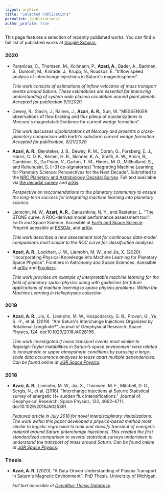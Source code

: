 ```yaml
---
layout: archive
title: "Selected Publications"
permalink: /publications/
author_profile: true
---
```

This page features a selection of recently published works. You can find a full list of published works at <a href="https://scholar.google.com/citations?hl=en&user=UdcGQbYAAAAJ"> Google Scholar.</a>

 <!-- ### Under review: * Paranicas, C. P., Thomsen, M. F., Kollmann, P., **[et al. with 7 others including Azari, A. R.]** "Inflow speed analysis of interchange injections in Saturn's magnetosphere".* Dewey, R. M., Slavin, J., Raines, J. **Azari, A. R.**, and Sun, W. "MESSENGER observations of flow braking and flux pileup of dipolarizations in Mercury's magnetotail: Evidence for current wedge formation".* Liemohn, M. W., Shane, A. D., **Azari, A. R.**, Petersen, A. K., Swiger, B. M., and Mukhopadhyay, A. "RMSE is not enough: guidelines to robust data-model comparisons for magnetospheric physics". -->


### 2020


* Paranicas, C., Thomsen, M., Kollmann, P., **Azari, A.**, Bader, A., Badman, S., Dumont, M., Kinrade, J., Krupp, N., Roussos, E. "Inflow speed analysis of interchange injections in Saturn's magnetosphere".

  *This work consists of estimations of inflow velocities of mass transport events around Saturn. These estimations are essential for improving understanding of system wide plasma circulation around giant planets. Accepted for publication 9/1/2020.*

* Dewey, R., Slavin, J., Raines, J., **Azari, A. R.**, Sun, W. "MESSENGER observations of flow braking and flux pileup of dipolarizations in Mercury's magnetotail: Evidence for current wedge formation". 

  *This work discusses dipolarizations at Mercury and presents a cross-planetary comparison with Earth's substorm current wedge formation. Accepted for publiication, 8/21/2020.*

* **Azari, A. R.**, Biersteker, J. B., Dewey, R. M., Doran, G., Forsberg, E. J., Harris, C. D. K., Kerner, H. R., Skinner, K. A., Smith, A. W., Amini, R., Cambioni, S., Da Poian, V., Garton, T. M., Himes, M. D., Millholland, S., and Ruhunusiri, S. [+31 co-signatories] "Integrating Machine Learning for Planetary Science: Perspectives for the Next Decade".  Submitted to the <a href="https://www.nationalacademies.org/our-work/planetary-science-and-astrobiology-decadal-survey-2023-2032"> NRC Planetary and Astrobiology Decadal Survey</a>. Full text availiable via <a href="http://surveygizmoresponseuploads.s3.amazonaws.com/fileuploads/623127/5489366/214-9e0b1af3bd2b40cd24fdedaedb325596_AzariAbigailR.pdf">the decadal survey</a> and <a href="https://arxiv.org/abs/2007.15129">arXiv</a>. 

  *Perspective on reccomendations to the planetary community to ensure the long-term success for integrating machine learning into planetary science.*

* Liemohn, M. W., **Azari, A. R.**, Ganushkina, N. Y., and Rastatter, L. "The STONE curve: A ROC-derived model performance assessment tool". Earth and Space Science. Accesible at <a href="https://doi.org/10.1029/2020EA001106"> Earth and Space Science</a>. Preprint acessible at <a href="https://www.essoar.org/doi/10.1002/essoar.10502020.1"> ESSOAr</a>, and <a href="https://arxiv.org/abs/2005.03542"> arXiv</a>.

  *This work describes a new assessment tool for continuous data-model comparisons most similar to the ROC curve for classifcation analyses.*

* **Azari, A. R.**, Lockhart, J. W., Liemohn, M. W., and Jia, X. (2020). "Incorporating Physical Knowledge into Machine Learning for Planetary Space Physics". Frontiers in Astronomy and Space Sciences. Acessible at <a href="https://arxiv.org/abs/2006.01927"> arXiv</a> and <a href="https://www.frontiersin.org/articles/10.3389/fspas.2020.00036/"> Frontiers</a>.

  *This work provides an example of interpretable machine learning for the field of planetary space physics along with guidelines for future applications of machine learning to space physics problems. Within the Machine Learning in Heliophysics collection.*


### 2019

* **Azari, A. R.**, Jia, X., Liemohn, M. W., Hospodarsky, G. B., Provan, G., Ye, S. ‐Y., et al. (2019). "Are Saturn's Interchange Injections Organized by Rotational Longitude?" Journal of Geophysical Research: Space Physics, 124. doi:10.1029/2018JA026196.

  *This work investigated if mass transport events most similar to Rayleigh-Taylor instabilities in Saturn’s space environment were related to ionospheric or upper atmopsheric conditions by purusing a large-scale data occurrence analyses to tease apart multiple dependencies. Can be found online at <a href="https://doi.org/10.1029/2018JA026196"> JGR Space Physics</a>.*
  
 <!-- * Jasinski, J. M., Arridge, C. S., Bader, A., **[et al. with 15 others including Azari, A. R.]** (2019). "Saturn's open‐closed field line boundary: A Cassini electron survey at Saturn's magnetosphere." Journal of Geophysical Research: Space Physics, 124, 10018–10035. doi:10.1029/2019JA027090. *This work evaluated the high-latittude environement of Saturn's magnetosphere to understand system-wide mass transport. Can be found online at: <a href="https://doi.org/10.1029/2019JA027090"> JGR Space Physics</a>.* -->

### 2018

* **Azari, A. R.**, Liemohn, M. W., Jia, X., Thomsen, M. F., Mitchell, D. G., Sergis, N., et al. (2018). "Interchange injections at Saturn: Statistical survey of energetic H+ sudden flux intensifications." Journal of Geophysical Research: Space Physics, 123, 4692–4711. doi:10.1029/2018JA025391.

  *Featured article in July 2018 for novel interdisciplinary visualizations. The work within this paper developed a physics-based method most similar to logistic regression to rank and classify transient of energetic material around Saturn (interchange injections). This created the first standardized comparison to several statistical surveys undertaken to understand the transport of mass around Saturn. Can be found online at <a href="https://doi.org/10.1029/2018JA025391"> JGR Space Physics</a>.*
  
 <!-- * Regoli, L. H., Roussos, E., Dialynas, K., **[et al. with 12 others including Azari, A. R.]**, (2018). "Statistical study of the energetic proton environment at Titan'ss orbit from the Cassini spacecraft." Journal of Geophysical Research: Space Physics, 123, 4820–4834. doi:10.1029/2018JA025442. *This work produces a statistical study of the proton environment around Titan, the largest Saturnian moon. Can be found online at: <a href="https://doi.org/10.1029/2018JA025442"> JGR Space Physics</a>.* -->
  
### Thesis

  
* **Azari, A. R.** (2020). "A Data-Driven Understanding of Plasma Transport in Saturn's Magnetic Environment". PhD Thesis. University of Michigan. 

  *Full text accesible at  <a href="https://deepblue.lib.umich.edu/handle/2027.42/155251"> DeepBlue Thesis Database</a>.* 
  

<!-- ## Computational Resources:  ---> 


<!-- {% if author.googlescholar %}
  You can also find my articles on <u><a href="{{author.googlescholar}}">my Google Scholar profile</a>.</u>
{% endif %} ---> 

<!-- {% include base_path %} ---> 

<!-- {% for post in site.publications reversed %}
  {% include archive-single.html %}
{% endfor %} ---> 
